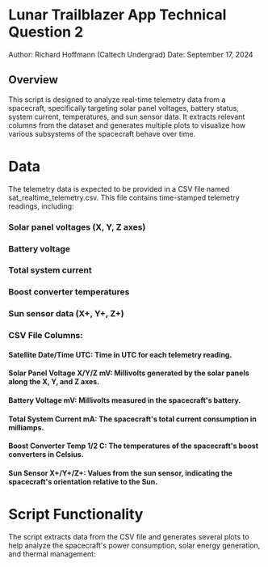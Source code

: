 # Lunar Trailblazer App Technical Question 2
Author: Richard Hoffmann (Caltech Undergrad)
Date: September 17, 2024

## Overview
This script is designed to analyze real-time telemetry data from a spacecraft, specifically targeting solar panel voltages, battery status, system current, temperatures, and sun sensor data. It extracts relevant columns from the dataset and generates multiple plots to visualize how various subsystems of the spacecraft behave over time.

# Data
The telemetry data is expected to be provided in a CSV file named sat_realtime_telemetry.csv. This file contains time-stamped telemetry readings, including:

### Solar panel voltages (X, Y, Z axes)
### Battery voltage
### Total system current
### Boost converter temperatures
### Sun sensor data (X+, Y+, Z+)
### CSV File Columns:
#### Satellite Date/Time UTC: Time in UTC for each telemetry reading.
#### Solar Panel Voltage X/Y/Z mV: Millivolts generated by the solar panels along the X, Y, and Z axes.
#### Battery Voltage mV: Millivolts measured in the spacecraft's battery.
#### Total System Current mA: The spacecraft's total current consumption in milliamps.
#### Boost Converter Temp 1/2 C: The temperatures of the spacecraft's boost converters in Celsius.
#### Sun Sensor X+/Y+/Z+: Values from the sun sensor, indicating the spacecraft's orientation relative to the Sun.

# Script Functionality
The script extracts data from the CSV file and generates several plots to help analyze the spacecraft's power consumption, solar energy generation, and thermal management:
